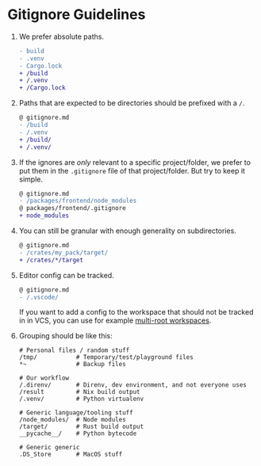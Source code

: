 # Gitignore Guidelines

1. We prefer absolute paths.

    ```diff
    - build
    - .venv
    - Cargo.lock
    + /build
    + /.venv
    + /Cargo.lock
    ```

1. Paths that are expected to be directories should be prefixed with a `/`.

    ```diff
    @ gitignore.md
    - /build
    - /.venv
    + /build/
    + /.venv/
    ```

1. If the ignores are _only_ relevant to a specific project/folder, we prefer to
   put them in the `.gitignore` file of that project/folder. But try to keep it
   simple.

    ```diff
    @ gitignore.md
    - /packages/frontend/node_modules
    @ packages/frontend/.gitignore
    + node_modules
    ```

1. You can still be granular with enough generality on subdirectories.

    ```diff
    @ gitignore.md
    - /crates/my_pack/target/
    + /crates/*/target
    ```

1. Editor config can be tracked.

    ```diff
    @ gitignore.md
    - /.vscode/
    ```

    If you want to add a config to the workspace that should not be tracked in
    in VCS, you can use for example [multi-root workspaces].

1. Grouping should be like this:

    ```gitignore
    # Personal files / random stuff
    /tmp/           # Temporary/test/playground files
    *~              # Backup files

    # Our workflow
    /.direnv/       # Direnv, dev environment, and not everyone uses
    /result         # Nix build output
    /.venv/         # Python virtualenv

    # Generic language/tooling stuff
    /node_modules/  # Node modules 
    /target/        # Rust build output
    __pycache__/    # Python bytecode

    # Generic generic
    .DS_Store       # MacOS stuff
    ```

[multi-root workspaces]: https://code.visualstudio.com/docs/editor/multi-root-workspaces
